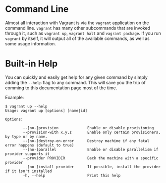 # Command Line

Almost all interaction with Vagrant is via the ``vagrant`` application on the command line.
``vagrant`` has many other subcommands that are invoked through it, such as ``vagrant up``, ``vagrant halt`` and ``vagrant package``. If you run ``vagrant`` by itself, it will output all of the available commands, as well as some usage information.

# Built-in Help

You can quickly and easily get help for any given command by simply adding the ``--help`` flag to any command. This will save you the trip of comming to this documentation page most of the time.

Example:

```console
$ vagrant up --help
Usage: vagrant up [options] [name|id]

Options:

        --[no-]provision             Enable or disable provisioning
        --provision-with x,y,z       Enable only certain provisioners, by type or by name.
        --[no-]destroy-on-error      Destroy machine if any fatal error happens (default to true)
        --[no-]parallel              Enable or disable parallelism if provider supports it
        --provider PROVIDER          Back the machine with a specific provider
        --[no-]install-provider      If possible, install the provider if it isn't installed
        -h, --help                   Print this help
```
